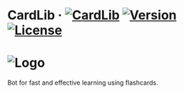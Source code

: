 # CardLib · [![CardLib](https://img.shields.io/badge/link-Telegram-blue)](http://t.me/card_lib_bot) [![Version](https://img.shields.io/github/v/release/ITeamur/card-lib)](https://github.com/ITeamur/card-lib/releases/tag/v1.7.12) [![License](https://img.shields.io/github/license/ITeamur/card-lib)](https://github.com/ITeamur/card-lib/blob/master/LICENSE)
# ![Logo](https://github.com/ITeamur/card-lib/raw/master/resources/panel.png)
Bot for fast and effective learning using flashcards.
